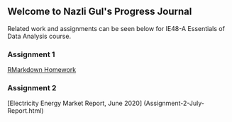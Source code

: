## Welcome to Nazli Gul's Progress Journal
Related work and assignments can be seen below for IE48-A Essentials of Data Analysis course.

### Assignment 1

[RMarkdown Homework](https://pjournal.github.io/boun01-NazliGul/Assignment-1-RmarkdownFile_.html)

### Assignment 2

[Electricity Energy Market Report, June 2020] (Assignment-2-July-Report.html)
